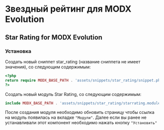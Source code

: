 # Звездный рейтинг для MODX Evolution
## Star Rating for MODX Evolution

### Установка

Создать новый сниппет star_rating (название сниппета не имеет значения), со следующим содержимым:

```php
<?php
return require MODX_BASE_PATH . 'assets/snippets/star_rating/snippet.php';
?>
```

Создать новый модуль Star Rating, со следующим содержимым:

```php
include MODX_BASE_PATH . 'assets/snippets/star_rating/starrating.module.php';
```

После создания модуля необходимо обновить страницу чтобы ссылка на модуль появилась на вкладке `"Модули"`.
 Далее если вы ранее не устанавливали этот компонент необходимо нажать кнопку `"Установить"`
